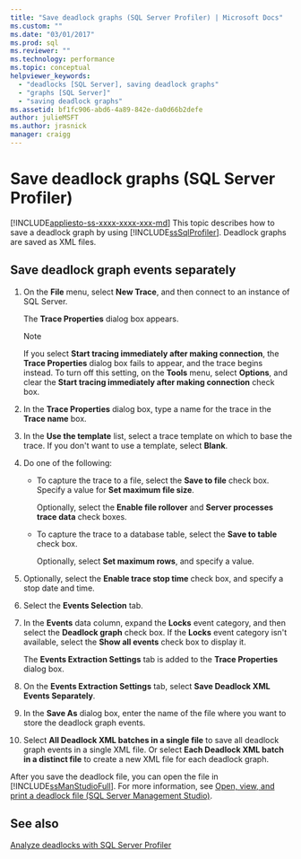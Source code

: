 ```yaml
---
title: "Save deadlock graphs (SQL Server Profiler) | Microsoft Docs"
ms.custom: ""
ms.date: "03/01/2017"
ms.prod: sql
ms.reviewer: ""
ms.technology: performance
ms.topic: conceptual
helpviewer_keywords: 
  - "deadlocks [SQL Server], saving deadlock graphs"
  - "graphs [SQL Server]"
  - "saving deadlock graphs"
ms.assetid: bf1fc906-abd6-4a89-842e-da0d66b2defe
author: julieMSFT
ms.author: jrasnick
manager: craigg
---
```

# Save deadlock graphs (SQL Server Profiler)
[!INCLUDE[appliesto-ss-xxxx-xxxx-xxx-md](../../includes/appliesto-ss-xxxx-xxxx-xxx-md.md)]
  This topic describes how to save a deadlock graph by using [!INCLUDE[ssSqlProfiler](../../includes/sssqlprofiler-md.md)]. Deadlock graphs are saved as XML files.  
  
## Save deadlock graph events separately  
  
1. On the **File** menu, select **New Trace**, and then connect to an instance of SQL Server.  
  
     The **Trace Properties** dialog box appears.  
  
    > [!NOTE]  
    >  If you select **Start tracing immediately after making connection**, the **Trace Properties** dialog box fails to appear, and the trace begins instead. To turn off this setting, on the **Tools** menu, select **Options**, and clear the **Start tracing immediately after making connection** check box.  
  
2. In the **Trace Properties** dialog box, type a name for the trace in the **Trace name** box.  
  
3. In the **Use the template** list, select a trace template on which to base the trace. If you don't want to use a template, select **Blank**.  
  
4. Do one of the following:  
  
    -   To capture the trace to a file, select the **Save to file** check box. Specify a value for **Set maximum file size**.  
  
         Optionally, select the **Enable file rollover** and **Server processes trace data** check boxes. 
  
    -   To capture the trace to a database table, select the **Save to table** check box.  
  
         Optionally, select **Set maximum rows**, and specify a value.  
  
5. Optionally, select the **Enable trace stop time** check box, and specify a stop date and time. 
  
6. Select the **Events Selection** tab.  
  
7. In the **Events** data column, expand the **Locks** event category, and then select the **Deadlock graph** check box. If the **Locks** event category isn't available, select the **Show all events** check box to display it.  
  
     The **Events Extraction Settings** tab is added to the **Trace Properties** dialog box.  
  
8. On the **Events Extraction Settings** tab, select **Save Deadlock XML Events Separately**.  
  
9. In the **Save As** dialog box, enter the name of the file where you want to store the deadlock graph events.  
  
10. Select **All Deadlock XML batches in a single file** to save all deadlock graph events in a single XML file. Or select **Each Deadlock XML batch in a distinct file** to create a new XML file for each deadlock graph.  
  
 After you save the deadlock file, you can open the file in [!INCLUDE[ssManStudioFull](../../includes/ssmanstudiofull-md.md)]. For more information, see [Open, view, and print a deadlock file &#40;SQL Server Management Studio&#41;](../../relational-databases/performance/open-view-and-print-a-deadlock-file-sql-server-management-studio.md).  
  
## See also  
 [Analyze deadlocks with SQL Server Profiler](../../tools/sql-server-profiler/analyze-deadlocks-with-sql-server-profiler.md)  
  
  
